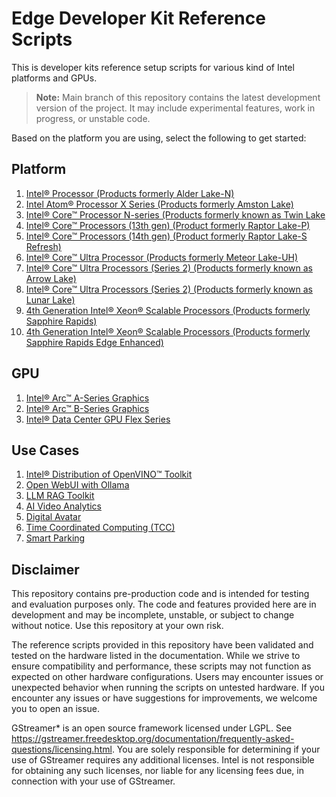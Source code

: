 # Edge Developer Kit Reference Scripts

This is developer kits reference setup scripts for various kind of Intel platforms and GPUs.

> **Note:** Main branch of this repository contains the latest development version of the project. It may include experimental features, work in progress, or unstable code.

Based on the platform you are using, select the following to get started:

## Platform
1. [Intel® Processor (Products formerly Alder Lake-N)](platforms/atom/adln#intel-processor-products-formerly-alder-lake-n)
2. [Intel Atom® Processor X Series (Products formerly Amston Lake)](platforms/atom/asl#intel-atom-processor-x-series-products-formerly-known-as-amston-lake)
3. [Intel® Core™ Processor N-series (Products formerly known as Twin Lake](platforms/processor/twl/README.md#intel-core-processor-n-series-products-formerly-known-as-twin-lake)
4. [Intel® Core™ Processors (13th gen) (Product formerly Raptor Lake-P)](platforms/core/rpl/rplp#intel-core-processors-products-formerly-raptor-lake-p)
5. [Intel® Core™ Processors (14th gen) (Product formerly Raptor Lake-S Refresh)](platforms/core/rpl/rpls#intel-core-processors-products-formerly-raptor-lake-s)
6. [Intel® Core™ Ultra Processor (Products formerly Meteor Lake-UH)](platforms/coreultra/mtluh#intel-core-ultra-processors-products-formerly-meteor-lake)
7. [Intel® Core™ Ultra Processors (Series 2) (Products formerly known as Arrow Lake)](platforms/coreultra/arl/README.md#intel-core-ultra-processors-series-2-products-formerly-known-as-arrow-lake)
8. [Intel® Core™ Ultra Processors (Series 2) (Products formerly known as Lunar Lake)](platforms/coreultra/lnl/README.md#intel-core-ultra-processors-products-formerly-known-as-lunarlake)
9. [4th Generation Intel® Xeon® Scalable Processors (Products formerly Sapphire Rapids)](platforms/xeon/sprsp#4th-generation-intel-xeon-scalable-processors-products-formerly-sapphire-rapids)
10. [4th Generation Intel® Xeon® Scalable Processors (Products formerly Sapphire Rapids Edge Enhanced)](platforms/xeon/spree#4th-generation-intel-xeon-scalable-processors-products-formerly-sapphire-rapids-edge-enhanced)
  
## GPU
1. [Intel® Arc™ A-Series Graphics](gpu/arc/dg2#intel-arc-a-series-graphics-products-formerly-alchemist)
1. [Intel® Arc™ B-Series Graphics](gpu/arc/bmg#intel-arc-b-series-graphics-products-formerly-battlemage)
2. [Intel® Data Center GPU Flex Series](gpu/flex/ats#intel-data-center-gpu-flex-series-products-formerly-arctic-sound)

## Use Cases
1. [Intel® Distribution of OpenVINO™ Toolkit](usecases/ai/openvino/README.md)
2. [Open WebUI with Ollama](usecases/ai/openwebui-ollama/README.md)
3. [LLM RAG Toolkit](usecases/ai/rag-toolkit/README.md)
4. [AI Video Analytics](usecases/ai/ai-video-analytics/README.md)
5. [Digital Avatar](usecases/ai/digital-avatar/README.md)
6. [Time Coordinated Computing (TCC)](usecases/real-time/tcc_tutorial/README.md)
7. [Smart Parking](usecases/ai/smart-parking/README.md)

## Disclaimer
This repository contains pre-production code and is intended for testing and evaluation purposes only. The code and features provided here are in development and may be incomplete, unstable, or subject to change without notice. Use this repository at your own risk.

The reference scripts provided in this repository have been validated and tested on the hardware listed in the documentation. While we strive to ensure compatibility and performance, these scripts may not function as expected on other hardware configurations. Users may encounter issues or unexpected behavior when running the scripts on untested hardware. If you encounter any issues or have suggestions for improvements, we welcome you to open an issue.

GStreamer* is an open source framework licensed under LGPL. See https://gstreamer.freedesktop.org/documentation/frequently-asked-questions/licensing.html. You are solely responsible for determining if your use of GStreamer requires any additional licenses.  Intel is not responsible for obtaining any such licenses, nor liable for any licensing fees due, in connection with your use of GStreamer.